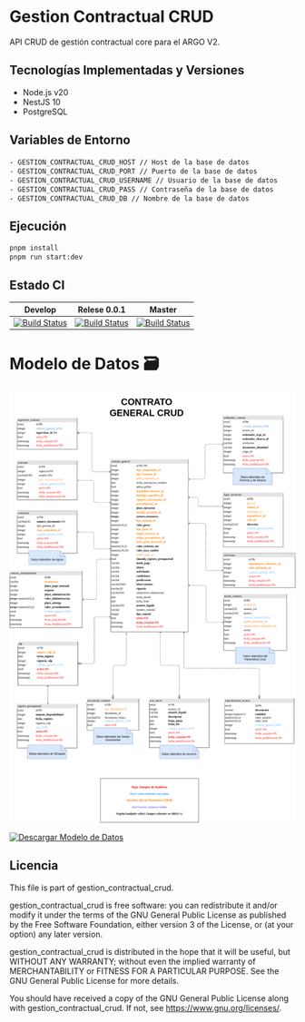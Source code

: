 # Gestion Contractual CRUD

API CRUD de gestión contractual core para el ARGO V2.

## Tecnologías Implementadas y Versiones
-  Node.js v20
-  NestJS 10
-  PostgreSQL

## Variables de Entorno
```
- GESTION_CONTRACTUAL_CRUD_HOST // Host de la base de datos
- GESTION_CONTRACTUAL_CRUD_PORT // Puerto de la base de datos
- GESTION_CONTRACTUAL_CRUD_USERNAME // Usuario de la base de datos
- GESTION_CONTRACTUAL_CRUD_PASS // Contraseña de la base de datos
- GESTION_CONTRACTUAL_CRUD_DB // Nombre de la base de datos
```
## Ejecución
```
pnpm install
pnpm run start:dev
```

## Estado CI

| Develop | Relese 0.0.1 | Master |
| -- | -- | -- |
| [![Build Status](https://hubci.portaloas.udistrital.edu.co/api/badges/udistrital/gestion_contractual_crud/status.svg?ref=refs/heads/develop)](https://hubci.portaloas.udistrital.edu.co/udistrital/gestion_contractual_crud) | [![Build Status](https://hubci.portaloas.udistrital.edu.co/api/badges/udistrital/gestion_contractual_crud/status.svg?ref=refs/heads/release/0.0.1)](https://hubci.portaloas.udistrital.edu.co/udistrital/gestion_contractual_crud) | [![Build Status](https://hubci.portaloas.udistrital.edu.co/api/badges/udistrital/gestion_contractual_crud/status.svg)](https://hubci.portaloas.udistrital.edu.co/udistrital/gestion_contractual_crud) |


# Modelo de Datos :card_file_box:

![Modelo de datos Formularios dinámicos](/modelo-database/modelo-basedatos-core-Argo.png)

[![Descargar Modelo de Datos](https://img.shields.io/badge/Descargar%20Modelo%20de%20Datos-Download-blue?style=for-the-badge)](/modelo-database/modelo-datos-core-argo.drawio)


## Licencia

This file is part of gestion_contractual_crud.

gestion_contractual_crud is free software: you can redistribute it and/or modify it under the terms of the GNU General Public License as published by the Free Software Foundation, either version 3 of the License, or (at your option) any later version.

gestion_contractual_crud is distributed in the hope that it will be useful, but WITHOUT ANY WARRANTY; without even the implied warranty of MERCHANTABILITY or FITNESS FOR A PARTICULAR PURPOSE. See the GNU General Public License for more details.

You should have received a copy of the GNU General Public License along with gestion_contractual_crud. If not, see https://www.gnu.org/licenses/.
